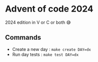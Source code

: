 # Advent of code 2024

2024 edition in V or C or both 😅

## Commands

- Create a new day : `make create DAY=dx`
- Run day tests : `make test DAY=dx`
